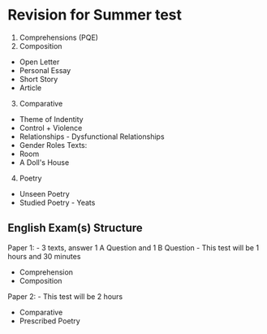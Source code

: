 # Revision for Summer test 
<!--Teachers Title, not mine-->
1. Comprehensions (PQE)
2. Composition
- Open Letter
- Personal Essay
- Short Story
- Article
3. Comparative
- Theme of Indentity
- Control + Violence
- Relationships - Dysfunctional Relationships
- Gender Roles
Texts:
- Room
- A Doll's House
4. Poetry
- Unseen Poetry
- Studied Poetry - Yeats

## English Exam(s) Structure

Paper 1: - 3 texts, answer 1 A Question and 1 B Question - This test will be 1 hours and 30 minutes
- Comprehension
- Composition

Paper 2: - This test will be 2 hours
- Comparative
- Prescribed Poetry

